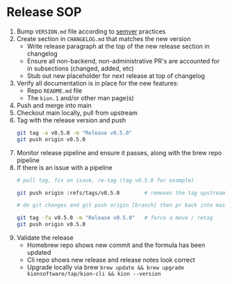 Release SOP
===========

1. Bump `VERSION.md` file according to [semver](https://semver.org/) practices
2. Create section in `CHANGELOG.md` that matches the new version
    - Write release paragraph at the top of the new release section in changelog
    - Ensure all non-backend, non-administrative PR's are accounted for in subsections (changed, added, etc)
    - Stub out new placeholder for next release at top of changelog
3. Verify all documentation is in place for the new features:
    - Repo `README.md` file
    - The `kion.1` and/or other man page(s)
3. Push and merge into main
4. Checkout main locally, pull from upstream
5. Tag with the release version and push
    ```bash
    git tag -a v0.5.0 -m "Release v0.5.0"
    git push origin v0.5.0
    ```
6. Monitor release pipeline and ensure it passes, along with the brew repo pipeline
7. If there is an issue with a pipeline
    ```bash
    # pull tag, fix an issue, re-tag (tag v0.5.0 for example)

    git push origin :refs/tags/v0.5.0        # removes the tag upstream

    # do git changes and git push origin [branch] then pr back into master

    git tag -fa v0.5.0 -m "Release v0.5.0"   # force a move / retag
    git push origin v0.5.0
    ```
8. Validate the release
    - Homebrew repo shows new commit and the formula has been updated
    - Cli repo shows new release and release notes look correct
    - Upgrade locally via brew `brew update && brew upgrade kionsoftware/tap/kion-cli && kion --version`
